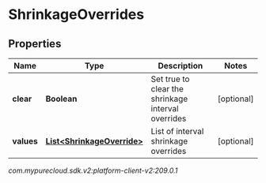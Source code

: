 # ShrinkageOverrides


## Properties

| Name | Type | Description | Notes |
| ------------ | ------------- | ------------- | ------------- |
| **clear** | **Boolean** | Set true to clear the shrinkage interval overrides |  [optional] |
| **values** | [**List&lt;ShrinkageOverride&gt;**](ShrinkageOverride) | List of interval shrinkage overrides |  [optional] |




_com.mypurecloud.sdk.v2:platform-client-v2:209.0.1_
